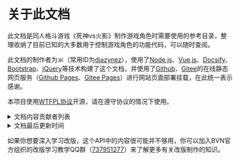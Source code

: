 <!-- about.md -->

# 关于此文档

此文档是同人格斗游戏《死神vs火影》制作游戏角色时需要使用的参考目录，整理收纳了目前已知的大多数用于控制游戏角色的功能代码，可以随时查阅。

此文档的制作者为氺（常用ID为[diazynez](https://space.bilibili.com/86159801)），使用了[Node.js](https://nodejs.org/en/)、[Vue.js](https://vuejs.org/index.html)、[Docsify](https://docsify.js.org/#/)、[Bootstrap](https://getbootstrap.com/)、[jQuery](https://jquery.com/)等技术构建了这个文档，并使用了[Github](https://github.com/)、[Gitee](https://gitee.com/)的在线静态网页服务（[Github Pages](https://pages.github.com/)、[Gitee Pages](https://gitee.com/help/articles/4136)）进行网站页面部署挂载，在此统一表示感谢。

本项目使用[WTFPL协议](http://www.wtfpl.net/)开源，请在遵守协议的情况下使用。

<details>
<summary>文档内容贡献者列表</summary>


- 剑jian（2017.07.19）
	- 编写Fighter控制器和Mc控制器部分的基础类接口
- 小皮（2017.08.09）
	- 将已有的部分接口整理成文档
	- 编写Effect控制器部分的大多数接口
- 氺（2018.11.10）
	- 补充完整上述的接口
	- 编写剩余的全部接口
	- 制作复杂接口辅助编写工具
	- 完成在线版API程序设计

</details>

<details>
<summary>文档最后更新时间</summary>


| **条目名称** | **完成度** | **最后更新时间** |
| ------------ | ---------- | ---------------- |
| 人物控制器   | 99%        | 2024.01.07       |
| 其他控制器   | 100%       | 2023.07.19       |
| 核心对象类   | 100%       | 2024.01.07       |
| 数据模型类   | 100%       | 2023.07.18       |
| 抽象接口类   | 100%       | 2023.08.31       |
| 底层工具类   | 0%         | 2022.06.28       |

</details>



如果你想要深入学习改版，这个API中的内容很可能并不够用，你可以加入BVN官方组织的改版学习教学QQ群（[737951277](https://jq.qq.com/?_wv=1027&k=3hAvQPtz)）来了解更多有关改版制作的知识。